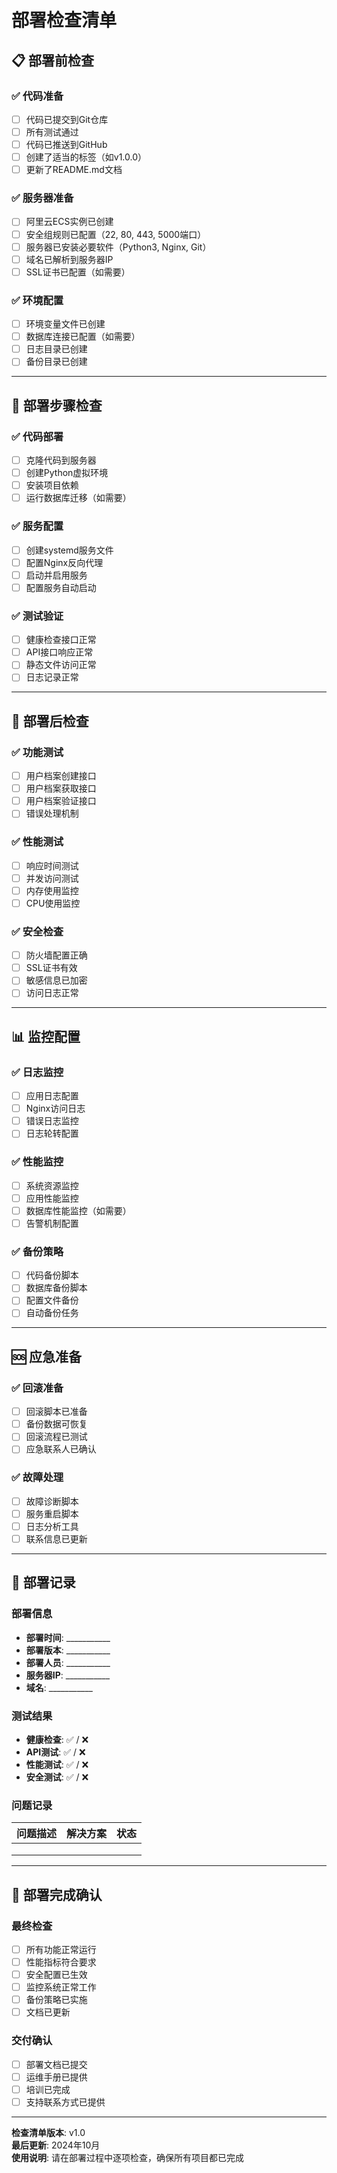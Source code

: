 # 部署检查清单

## 📋 部署前检查

### ✅ 代码准备
- [ ] 代码已提交到Git仓库
- [ ] 所有测试通过
- [ ] 代码已推送到GitHub
- [ ] 创建了适当的标签（如v1.0.0）
- [ ] 更新了README.md文档

### ✅ 服务器准备
- [ ] 阿里云ECS实例已创建
- [ ] 安全组规则已配置（22, 80, 443, 5000端口）
- [ ] 服务器已安装必要软件（Python3, Nginx, Git）
- [ ] 域名已解析到服务器IP
- [ ] SSL证书已配置（如需要）

### ✅ 环境配置
- [ ] 环境变量文件已创建
- [ ] 数据库连接已配置（如需要）
- [ ] 日志目录已创建
- [ ] 备份目录已创建

---

## 🚀 部署步骤检查

### ✅ 代码部署
- [ ] 克隆代码到服务器
- [ ] 创建Python虚拟环境
- [ ] 安装项目依赖
- [ ] 运行数据库迁移（如需要）

### ✅ 服务配置
- [ ] 创建systemd服务文件
- [ ] 配置Nginx反向代理
- [ ] 启动并启用服务
- [ ] 配置服务自动启动

### ✅ 测试验证
- [ ] 健康检查接口正常
- [ ] API接口响应正常
- [ ] 静态文件访问正常
- [ ] 日志记录正常

---

## 🔧 部署后检查

### ✅ 功能测试
- [ ] 用户档案创建接口
- [ ] 用户档案获取接口
- [ ] 用户档案验证接口
- [ ] 错误处理机制

### ✅ 性能测试
- [ ] 响应时间测试
- [ ] 并发访问测试
- [ ] 内存使用监控
- [ ] CPU使用监控

### ✅ 安全检查
- [ ] 防火墙配置正确
- [ ] SSL证书有效
- [ ] 敏感信息已加密
- [ ] 访问日志正常

---

## 📊 监控配置

### ✅ 日志监控
- [ ] 应用日志配置
- [ ] Nginx访问日志
- [ ] 错误日志监控
- [ ] 日志轮转配置

### ✅ 性能监控
- [ ] 系统资源监控
- [ ] 应用性能监控
- [ ] 数据库性能监控（如需要）
- [ ] 告警机制配置

### ✅ 备份策略
- [ ] 代码备份脚本
- [ ] 数据库备份脚本
- [ ] 配置文件备份
- [ ] 自动备份任务

---

## 🆘 应急准备

### ✅ 回滚准备
- [ ] 回滚脚本已准备
- [ ] 备份数据可恢复
- [ ] 回滚流程已测试
- [ ] 应急联系人已确认

### ✅ 故障处理
- [ ] 故障诊断脚本
- [ ] 服务重启脚本
- [ ] 日志分析工具
- [ ] 联系信息已更新

---

## 📝 部署记录

### 部署信息
- **部署时间**: ___________
- **部署版本**: ___________
- **部署人员**: ___________
- **服务器IP**: ___________
- **域名**: ___________

### 测试结果
- **健康检查**: ✅ / ❌
- **API测试**: ✅ / ❌
- **性能测试**: ✅ / ❌
- **安全测试**: ✅ / ❌

### 问题记录
| 问题描述 | 解决方案 | 状态 |
|---------|---------|------|
|         |         |      |
|         |         |      |
|         |         |      |

---

## 🎯 部署完成确认

### 最终检查
- [ ] 所有功能正常运行
- [ ] 性能指标符合要求
- [ ] 安全配置已生效
- [ ] 监控系统正常工作
- [ ] 备份策略已实施
- [ ] 文档已更新

### 交付确认
- [ ] 部署文档已提交
- [ ] 运维手册已提供
- [ ] 培训已完成
- [ ] 支持联系方式已提供

---

**检查清单版本**: v1.0  
**最后更新**: 2024年10月  
**使用说明**: 请在部署过程中逐项检查，确保所有项目都已完成
